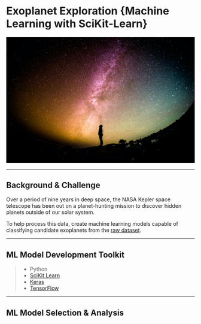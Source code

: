 # Exoplanet Exploration {Machine Learning with SciKit-Learn}
![](Images/space.jpg)

---
## Background & Challenge

Over a period of nine years in deep space, the NASA Kepler space telescope has been out on a planet-hunting mission to discover hidden planets outside of our solar system.

To help process this data, create machine learning models capable of classifying candidate exoplanets from the [raw dataset](https://www.kaggle.com/nasa/kepler-exoplanet-search-results).

---
## ML Model Development Toolkit

>* Python
>* [SciKit Learn](https://scikit-learn.org/stable/)
>* [Keras](https://keras.io/)
>* [TensorFlow](https://www.tensorflow.org/)

---
## ML Model Selection & Analysis
